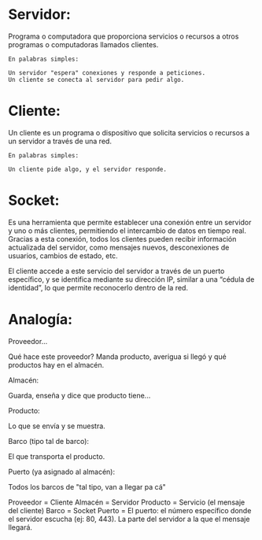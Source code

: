 # Servidor:

Programa o computadora que proporciona servicios o recursos a otros programas o computadoras llamados clientes.

    En palabras simples:

    Un servidor "espera" conexiones y responde a peticiones.
    Un cliente se conecta al servidor para pedir algo.


# Cliente:

Un cliente es un programa o dispositivo que solicita servicios o recursos a un servidor a través de una red.

    En palabras simples:

    Un cliente pide algo, y el servidor responde.


# Socket:

Es una herramienta que permite establecer una conexión entre un servidor y uno o más clientes, permitiendo el intercambio de datos en tiempo real. Gracias a esta conexión, todos los clientes pueden recibir información actualizada del servidor, como mensajes nuevos, desconexiones de usuarios, cambios de estado, etc.

El cliente accede a este servicio del servidor a través de un puerto específico, y se identifica mediante su dirección IP, similar a una “cédula de identidad”, lo que permite reconocerlo dentro de la red.


# Analogía:

Proveedor...

Qué hace este proveedor? Manda producto, averigua si llegó y qué productos hay en el almacén.


Almacén:

Guarda, enseña y dice que producto tiene...


Producto:

Lo que se envía y se muestra.


Barco (tipo tal de barco):

El que transporta el producto.


Puerto (ya asignado al almacén):

Todos los barcos de "tal tipo, van a llegar pa cá"


Proveedor = Cliente
Almacén = Servidor
Producto = Servicio (el mensaje del cliente)
Barco = Socket
Puerto = El puerto: el número específico donde el servidor escucha (ej: 80, 443). La parte del servidor a la que el mensaje llegará.